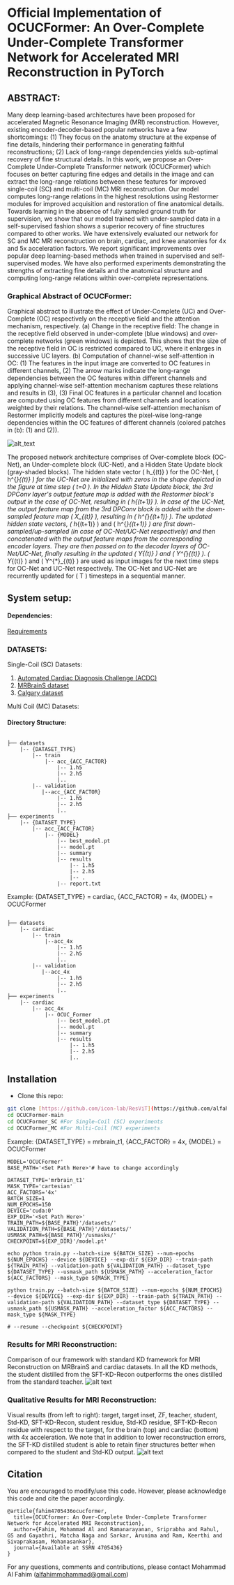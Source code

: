# Official Implementation of OCUCFormer: An Over-Complete Under-Complete Transformer Network for Accelerated MRI Reconstruction in PyTorch

## ABSTRACT:

Many deep learning-based architectures have been proposed for accelerated Magnetic Resonance Imaging (MRI) reconstruction. However, existing encoder-decoder-based popular networks have a few shortcomings: (1) They focus on the anatomy structure at the expense of fine details, hindering their performance in generating faithful reconstructions; (2) Lack of long-range dependencies yields sub-optimal recovery of fine structural details. In this work, we propose an Over-Complete Under-Complete Transformer network (OCUCFormer) which focuses on better capturing fine edges and details in the image and can extract the long-range relations between these features for improved single-coil (SC) and multi-coil (MC) MRI reconstruction. Our model computes long-range relations in the highest resolutions using Restormer modules for improved acquisition and restoration of fine anatomical details. Towards learning in the absence of fully sampled ground truth for supervision, we show that our model trained with under-sampled data in a self-supervised fashion shows a superior recovery of fine structures compared to other works. We have extensively evaluated our network for SC and MC MRI reconstruction on brain, cardiac, and knee anatomies for 4x and 5x acceleration factors. We report significant improvements over popular deep learning-based methods when trained in supervised and self-supervised modes. We have also performed experiments demonstrating the strengths of extracting fine details and the anatomical structure and computing long-range relations within over-complete representations.

### Graphical Abstract of OCUCFormer:


Graphical abstract to illustrate the effect of Under-Complete (UC) and Over-Complete (OC) respectively on the receptive field and the attention mechanism, respectively. (a) Change in the receptive field:  The change in the receptive field observed in under-complete (blue windows) and over-complete networks (green windows) is depicted. This shows that the size of the receptive field in OC is restricted compared to UC, where it enlarges in successive UC layers. (b) Computation of channel-wise self-attention in OC: (1) The features in the input image are converted to OC features in different channels, (2) The arrow marks indicate the long-range dependencies between the OC features within different channels and applying channel-wise self-attention mechanism captures these relations and results in (3), (3) Final OC features in a particular channel and location are computed using OC features from different channels and locations weighted by their relations. The channel-wise self-attention mechanism of Restormer implicitly models and captures the pixel-wise long-range dependencies within the OC features of different channels (colored patches in (b): (1) and (2)). 



![alt_text](https://github.com/alfahimmohammad/OCUCFormer-main/blob/master/Images/graphical_abstract_fig_new.png?raw=true)


The proposed network architecture comprises of Over-complete block (OC-Net), an Under-complete block (UC-Net), and a Hidden State Update block (gray-shaded blocks). The hidden state vector \( h_{(t)} \) for the OC-Net, \( h^{*}_{(t)} \) for the UC-Net are initialized with zeros in the shape depicted in the figure at time step \( t=0 \). In the Hidden State Update block, the 3rd DPConv layer's output feature map is added with the Restormer block's output in the case of OC-Net, resulting in \( h_{(t+1)} \). In case of the UC-Net, the output feature map from the 3rd DPConv block is added with the down-sampled feature map \( X_{(t)} \), resulting in \( h^{*}_{(t+1)} \). The updated hidden state vectors, \( h_{(t+1)} \) and \( h^{*}_{(t+1)} \) are first down-sampled/up-sampled (in case of OC-Net/UC-Net respectively) and then concatenated with the output feature maps from the corresponding encoder layers. They are then passed on to the decoder layers of OC-Net/UC-Net, finally resulting in the updated \( Y_{(t)} \) and \( Y^{*}_{(t)} \). \( Y_{(t)} \) and \( Y^{*}_{(t)} \) are used as input images for the next time steps for OC-Net and UC-Net respectively. The OC-Net and UC-Net are recurrently updated for \( T \) timesteps in a sequential manner.


## System setup:
#### Dependencies:
[Requirements](https://github.com/alfahimmohammad/OCUCFormer-main/blob/master/requirements.txt)

### DATASETS:
Single-Coil (SC) Datasets:
1. [Automated Cardiac Diagnosis Challenge (ACDC)](https://ieeexplore.ieee.org/document/8360453)
2. [MRBrainS dataset](https://www.hindawi.com/journals/cin/2015/813696/)
3. [Calgary dataset](https://onlinelibrary.wiley.com/doi/abs/10.1002/mrm.26977)

Multi Coil (MC) Datasets:


#### Directory Structure:
```

├── datasets
    |-- {DATASET_TYPE}
        |-- train
            |-- acc_{ACC_FACTOR}
                |-- 1.h5
                |-- 2.h5
                |..
        |-- validation
           |--acc_{ACC_FACTOR}
                |-- 1.h5
                |-- 2.h5
                |..
├── experiments
    |-- {DATASET_TYPE}
        |-- acc_{ACC_FACTOR}
            |-- {MODEL}
                |-- best_model.pt
                |-- model.pt
                |-- summary
                |-- results
                    |-- 1.h5
                    |-- 2.h5
                    |-- .
                |-- report.txt
```
Example: {DATASET_TYPE} = cardiac, {ACC_FACTOR} = 4x, {MODEL} = OCUCFormer
```

├── datasets
    |-- cardiac
        |-- train
            |--acc_4x
                |-- 1.h5
                |-- 2.h5
                |..
        |-- validation
           |--acc_4x
                |-- 1.h5
                |-- 2.h5
                |..
├── experiments
    |-- cardiac
        |-- acc_4x
            |-- OCUC_Former
                |-- best_model.pt
                |-- model.pt
                |-- summary
                |-- results
                    |-- 1.h5
                    |-- 2.h5
                    |..
```
## Installation
- Clone this repo:
```bash
git clone [https://github.com/icon-lab/ResViT](https://github.com/alfahimmohammad/OCUCFormer-main.git)
cd OCUCFormer-main
cd OCUCFormer_SC #For Single-Coil (SC) experiments
cd OCUCFormer_MC #For Multi-Coil (MC) experiments
```
Example: {DATASET_TYPE} = mrbrain_t1, {ACC_FACTOR} = 4x, {MODEL} = OCUCFormer
```
MODEL='OCUCFormer'
BASE_PATH='<Set Path Here>'# have to change accordingly

DATASET_TYPE='mrbrain_t1'
MASK_TYPE='cartesian'
ACC_FACTORS='4x'
BATCH_SIZE=1
NUM_EPOCHS=150
DEVICE='cuda:0'
EXP_DIR='<Set Path Here>'
TRAIN_PATH=${BASE_PATH}'/datasets/'
VALIDATION_PATH=${BASE_PATH}'/datasets/'
USMASK_PATH=${BASE_PATH}'/usmasks/'
CHECKPOINT=${EXP_DIR}'/model.pt'

echo python train.py --batch-size ${BATCH_SIZE} --num-epochs ${NUM_EPOCHS} --device ${DEVICE} --exp-dir ${EXP_DIR} --train-path ${TRAIN_PATH} --validation-path ${VALIDATION_PATH} --dataset_type ${DATASET_TYPE} --usmask_path ${USMASK_PATH} --acceleration_factor ${ACC_FACTORS} --mask_type ${MASK_TYPE}

python train.py --batch-size ${BATCH_SIZE} --num-epochs ${NUM_EPOCHS} --device ${DEVICE} --exp-dir ${EXP_DIR} --train-path ${TRAIN_PATH} --validation-path ${VALIDATION_PATH} --dataset_type ${DATASET_TYPE} --usmask_path ${USMASK_PATH} --acceleration_factor ${ACC_FACTORS} --mask_type ${MASK_TYPE} 

# --resume --checkpoint ${CHECKPOINT}
```
### Results for MRI Reconstruction: 
Comparison of our framework with standard KD framework for MRI Reconstruction on MRBrainS and cardiac datasets. In all the KD methods, the student distilled from the SFT-KD-Recon outperforms the ones distilled from the standard teacher.
![alt text](https://github.com/GayathriMatcha/SFTN-KD-Recon/blob/main/Images/results.png?raw=true)

### Qualitative Results for MRI Reconstruction:
Visual results (from left to right): target, target inset, ZF, teacher, student, Std-KD, SFT-KD-Recon, student residue, Std-KD residue, SFT-KD-Recon residue with respect to the target, for the brain (top) and cardiac (bottom) with 4x acceleration. We note that in addition to lower reconstruction errors, the SFT-KD distilled student is able to retain finer structures better when compared to the student and Std-KD output.
![alt text](https://github.com/GayathriMatcha/SFTN-KD-Recon/blob/main/Images/Quant_result.png?raw=true)

## Citation
You are encouraged to modify/use this code. However, please acknowledge this code and cite the paper accordingly.
```
@article{fahim4705436ocucformer,
  title={OCUCformer: An Over-Complete Under-Complete Transformer Network for Accelerated MRI Reconstruction},
  author={Fahim, Mohammad Al and Ramanarayanan, Sriprabha and Rahul, GS and Gayathri, Matcha Naga and Sarkar, Arunima and Ram, Keerthi and Sivaprakasam, Mohanasankar},
  journal={Available at SSRN 4705436}
}
```
For any questions, comments and contributions, please contact Mohammad Al Fahim (alfahimmohammad@gmail.com) <br />
